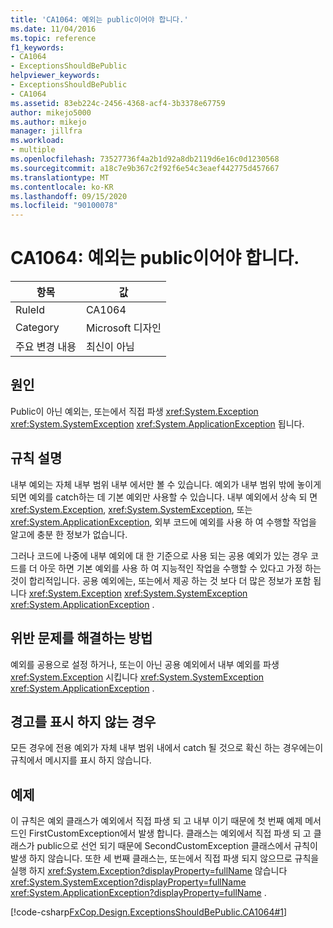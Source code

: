 ```yaml
---
title: 'CA1064: 예외는 public이어야 합니다.'
ms.date: 11/04/2016
ms.topic: reference
f1_keywords:
- CA1064
- ExceptionsShouldBePublic
helpviewer_keywords:
- ExceptionsShouldBePublic
- CA1064
ms.assetid: 83eb224c-2456-4368-acf4-3b3378e67759
author: mikejo5000
ms.author: mikejo
manager: jillfra
ms.workload:
- multiple
ms.openlocfilehash: 73527736f4a2b1d92a8db2119d6e16c0d1230568
ms.sourcegitcommit: a18c7e9b367c2f92f6e54c3eaef442775d457667
ms.translationtype: MT
ms.contentlocale: ko-KR
ms.lasthandoff: 09/15/2020
ms.locfileid: "90100078"
---
```

# <a name="ca1064-exceptions-should-be-public"></a>CA1064: 예외는 public이어야 합니다.

|항목|값|
|-|-|
|RuleId|CA1064|
|Category|Microsoft 디자인|
|주요 변경 내용|최신이 아님|

## <a name="cause"></a>원인
Public이 아닌 예외는, 또는에서 직접 파생 <xref:System.Exception> <xref:System.SystemException> <xref:System.ApplicationException> 됩니다.

## <a name="rule-description"></a>규칙 설명
내부 예외는 자체 내부 범위 내부 에서만 볼 수 있습니다. 예외가 내부 범위 밖에 놓이게 되면 예외를 catch하는 데 기본 예외만 사용할 수 있습니다. 내부 예외에서 상속 되 면 <xref:System.Exception>, <xref:System.SystemException>, 또는 <xref:System.ApplicationException>, 외부 코드에 예외를 사용 하 여 수행할 작업을 알고에 충분 한 정보가 없습니다.

그러나 코드에 나중에 내부 예외에 대 한 기준으로 사용 되는 공용 예외가 있는 경우 코드를 더 아웃 하면 기본 예외를 사용 하 여 지능적인 작업을 수행할 수 있다고 가정 하는 것이 합리적입니다. 공용 예외에는, 또는에서 제공 하는 것 보다 더 많은 정보가 포함 됩니다 <xref:System.Exception> <xref:System.SystemException> <xref:System.ApplicationException> .

## <a name="how-to-fix-violations"></a>위반 문제를 해결하는 방법
예외를 공용으로 설정 하거나, 또는이 아닌 공용 예외에서 내부 예외를 파생 <xref:System.Exception> 시킵니다 <xref:System.SystemException> <xref:System.ApplicationException> .

## <a name="when-to-suppress-warnings"></a>경고를 표시 하지 않는 경우
모든 경우에 전용 예외가 자체 내부 범위 내에서 catch 될 것으로 확신 하는 경우에는이 규칙에서 메시지를 표시 하지 않습니다.

## <a name="example"></a>예제
이 규칙은 예외 클래스가 예외에서 직접 파생 되 고 내부 이기 때문에 첫 번째 예제 메서드인 FirstCustomException에서 발생 합니다. 클래스는 예외에서 직접 파생 되 고 클래스가 public으로 선언 되기 때문에 SecondCustomException 클래스에서 규칙이 발생 하지 않습니다. 또한 세 번째 클래스는, 또는에서 직접 파생 되지 않으므로 규칙을 실행 하지 <xref:System.Exception?displayProperty=fullName> 않습니다 <xref:System.SystemException?displayProperty=fullName> <xref:System.ApplicationException?displayProperty=fullName> .

[!code-csharp[FxCop.Design.ExceptionsShouldBePublic.CA1064#1](../code-quality/codesnippet/CSharp/ca1064-exceptions-should-be-public_1.cs)]

